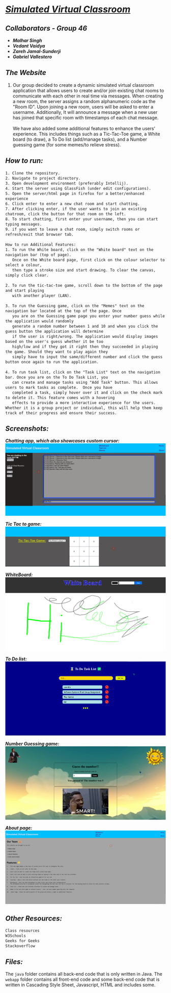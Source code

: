 # <ins>**_Simulated Virtual Classroom_**</ins>


## _Collaborators - Group 46_
- **_Malhar Singh_**
- **_Vedant Vaidya_**
- **_Zareh Jamal-Sunderji_**
- **_Gabriel Vallestero_**


## _**The Website**_
1. Our group decided to create a dynamic simulated virtual classroom application that allows 
users to create and/or join existing chat rooms to communicate with each other in real time via messages. 
When creating a new room, the server assigns a random alphanumeric code as the "Room ID". 
Upon joining a new room, users will be asked to enter a username. 
Additionally, It will announce a message when a new user has joined that specific 
room with timestamps of each chat message. <br><br>
We have also added some additional features to enhance the users' experience. 
This includes things such as a Tic-Tac-Toe game, a White board (to draw), a To Do list (add/manage tasks), 
and a Number guessing game (for some memes/to relieve stress). 

##  _**How to run:**_
    1. Clone the repository.
    2. Navigate to project directory.
    3. Open development environment (preferably Intellij).
    4. Start the server using GlassFish (under edit configurations).
    5. Open the server/html page in firefox for a better/enhanced experience 
    6. Click enter to enter a new chat room and start chatting.
    7. After clicking enter, if the user wants to join an existing chatroom, click the button for that room on the left.
    8. To start chatting, first enter your username, then you can start typing messages.
    9. if you want to leave a chat room, simply switch rooms or refresh/exit that browser tab.
        
    How to run Additional Features:
    1. To run the White board, click on the "White board" text on the navigation bar (top of page).
       Once on the White board page, first click on the colour selector to select a colour, 
       then type a stroke size and start drawing. To clear the canvas, simply click clear. 

    2. To run the tic-tac-toe game, scroll down to the bottom of the page and start playing 
       with another player (LAN). 

    3. To run the Guessing game, click on the "Memes" text on the navigation bar located at the top of the page. Once 
       you are on the Guessing game page you enter your number guess while the application would randomly 
       generate a random number between 1 and 10 and when you click the guess button the application will determine 
       if the user is right/wrong. The application would display images based on the user's guess whether it be too 
       high/low and if they got it right then they succeeded in playing the game. Should they want to play again they 
       simply have to input the same/different number and click the guess button once again to run the application.

    4. To run task list, click on the "Task List" text on the navigation bar. Once you are on the To Do Task List, you
       can create and manage tasks using "Add Task" button. This allows users to mark tasks as complete.  Once you have 
       completed a task, simply hover over it and click on the check mark to delete it. This feature comes with a hovering 
       effects to provide a more interactive experience for the users. Whether it is a group project or individual, this will help them keep track of their progress and ensure their success.

## _**Screenshots:**_
**_Chatting app, which also showcases custom cursor:_**
![Image-1](/screenshots/Chat.png) 

**_Tic Tac to game:_** 
![Image-1](/screenshots/TicTacToe.png) 

**_WhiteBoard:_** 
![Image-1](/screenshots/Whiteboard.png)

**_To Do list:_** 
![img.png](/screenshots/Tasklist.png)

**_Number Guessing game:_**
![img.png](/screenshots/Memes.png)

**_About page:_**
![img.png](/screenshots/About.png)

##  **_Other Resources:_**
    Class resources
    W3Schools
    Geeks for Geeks
    Stackoverflow

## **_Files:_**

The `java` folder contains all back-end code that is only written in Java.
The `webapp` folder contains all front-end code and some back-end code 
that is written in Cascading Style Sheet, Javascript, HTML and includes 
some. 


